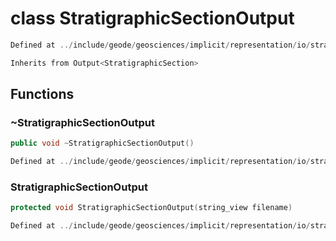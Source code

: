 # class StratigraphicSectionOutput

```cpp
Defined at ../include/geode/geosciences/implicit/representation/io/stratigraphic_section_output.h#49
```

```cpp
Inherits from Output<StratigraphicSection>
```



## Functions

### ~StratigraphicSectionOutput

```cpp
public void ~StratigraphicSectionOutput()
```

```cpp
Defined at ../include/geode/geosciences/implicit/representation/io/stratigraphic_section_output.h#52
```

### StratigraphicSectionOutput

```cpp
protected void StratigraphicSectionOutput(string_view filename)
```

```cpp
Defined at ../include/geode/geosciences/implicit/representation/io/stratigraphic_section_output.h#55
```




